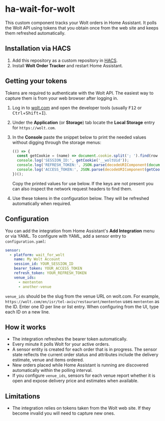 # ha-wait-for-wolt

This custom component tracks your Wolt orders in Home Assistant. It polls the Wolt API using tokens that you obtain once from the web site and keeps them refreshed automatically.

## Installation via HACS
1. Add this repository as a custom repository in [HACS](https://hacs.xyz/).
2. Install **Wolt Order Tracker** and restart Home Assistant.

## Getting your tokens
Tokens are required to authenticate with the Wolt API. The easiest way to
capture them is from your web browser after logging in.

1. Log in to [wolt.com](https://wolt.com) and open the developer tools
   (usually <kbd>F12</kbd> or <kbd>Ctrl</kbd>+<kbd>Shift</kbd>+<kbd>I</kbd>).
2. Under the **Application** (or **Storage**) tab locate the **Local
   Storage** entry for `https://wolt.com`.
3. In the **Console** paste the snippet below to print the needed values
   without digging through the storage menus:

   ```js
   (() => {
     const getCookie = (name) => document.cookie.split('; ').find(row => row.startsWith(name + '='))?.split('=')[1];
     console.log('SESSION_ID:', getCookie('__woltUid'));
     console.log('REFRESH_TOKEN:', JSON.parse(decodeURIComponent(document.cookie.match(/__wrtoken=([^;]+)/)?.[1] || '')));
     console.log('ACCESS_TOKEN:', JSON.parse(decodeURIComponent(getCookie('__wtoken') || '{}')).accessToken);
   })();
   ```

   Copy the printed values for use below. If the keys are not present you can
   also inspect the network request headers to find them.
4. Use these tokens in the configuration below. They will be refreshed
   automatically when required.


## Configuration
You can add the integration from Home Assistant's **Add Integration** menu or via YAML.
To configure with YAML, add a sensor entry to `configuration.yaml`:

```yaml
sensor:
  - platform: wait_for_wolt
    name: My Wolt Account
    session_id: YOUR_SESSION_ID
    bearer_token: YOUR_ACCESS_TOKEN
    refresh_token: YOUR_REFRESH_TOKEN
    venue_ids:
      - mententen
      - another-venue
```

`venue_ids` should be the slug from the venue URL on wolt.com. For example,
`https://wolt.com/en/isr/tel-aviv/restaurant/mententen` uses `mententen` as the
ID. Enter one ID per line or list entry. When configuring from the UI, type each
ID on a new line.

## How it works
- The integration refreshes the bearer token automatically.
- Every minute it polls Wolt for your active orders.
- A sensor entity is created for each order that is in progress. The sensor state reflects the current order status and attributes include the delivery estimate, venue and items ordered.
- New orders placed while Home Assistant is running are discovered automatically within the polling interval.
- If you configure `venue_ids`, sensors for each venue report whether it is open and expose delivery price and estimates when available.

## Limitations
- The integration relies on tokens taken from the Wolt web site. If they become invalid you will need to capture new ones.
